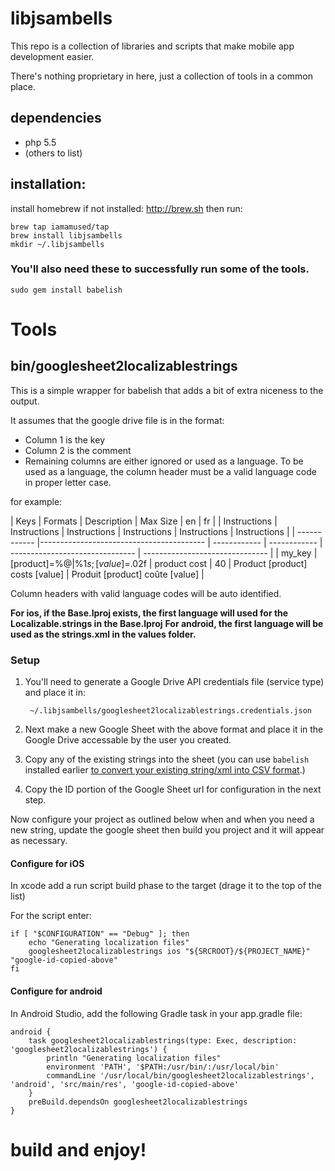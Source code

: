 
# libjsambells

This repo is a collection of libraries and scripts that make mobile app development easier.

There's nothing proprietary in here, just a collection of tools in a common place.

## dependencies

- php 5.5
- (others to list)

## installation:

install homebrew if not installed: <http://brew.sh> then run:

	brew tap iamamused/tap
	brew install libjsambells
	mkdir ~/.libjsambells
	
### You'll also need these to successfully run some of the tools.
	
	sudo gem install babelish

# Tools

## bin/googlesheet2localizablestrings

This is a simple wrapper for babelish that adds a bit of extra niceness to the output.

It assumes that the google drive file is in the format:

* Column 1 is the key
* Column 2 is the comment
* Remaining columns are either ignored or used as a language. To be used as a language, the column header must be a valid language code in proper letter case. 

for example:

| Keys         | Formats                                  | Description  | Max Size     | en                              | fr                              |
| Instructions | Instructions                             | Instructions | Instructions | Instructions                    | Instructions                    |
| ------------ |----------------------------------------- | ------------ | ------------ | ------------------------------- | ------------------------------- |
| my_key       | [product]=%@\|%1$s;[value]=%.02\|%1$.02f | product cost | 40           | Product [product] costs [value] | Produit [product] coûte [value] |

Column headers with valid language codes will be auto identified. 

**For ios, if the Base.lproj exists, the first language will used for the Localizable.strings in the Base.lproj**
**For android, the first language will be used as the strings.xml in the values folder.**
	
### Setup

1. You'll need to generate a Google Drive API credentials file (service type) and place it in:
		
		~/.libjsambells/googlesheet2localizablestrings.credentials.json
	
2. Next make a new Google Sheet with the above format and place it in the Google Drive accessable by the user you created.
3. Copy any of the existing strings into the sheet (you can use `babelish` installed earlier [to convert your existing string/xml into CSV format](https://github.com/netbe/Babelish/wiki/How-to-Use).)
4. Copy the ID portion of the Google Sheet url for configuration in the next step.

Now configure your project as outlined below when and when you need a new string, update the google sheet then build you project and it will appear as necessary.

#### Configure for iOS

In xcode add a run script build phase to the target (drage it to the top of the list)

For the script enter:

	if [ "$CONFIGURATION" == "Debug" ]; then
		echo "Generating localization files"
		googlesheet2localizablestrings ios "${SRCROOT}/${PROJECT_NAME}" "google-id-copied-above"
	fi

#### Configure for android

In Android Studio, add the following Gradle task in your app.gradle file:

	android {
		task googlesheet2localizablestrings(type: Exec, description: 'googlesheet2localizablestrings') {
			println "Generating localization files"
			environment 'PATH', '$PATH:/usr/bin/:/usr/local/bin'
			commandLine '/usr/local/bin/googlesheet2localizablestrings', 'android', 'src/main/res', 'google-id-copied-above'
		}
		preBuild.dependsOn googlesheet2localizablestrings
	}

# build and enjoy!

